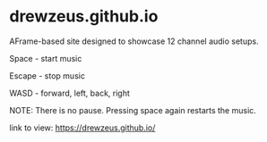 # drewzeus.github.io
AFrame-based site designed to showcase 12 channel audio setups.

Space - start music

Escape - stop music

WASD - forward, left, back, right

NOTE: There is no pause. Pressing space again restarts the music.

link to view: https://drewzeus.github.io/
